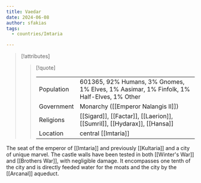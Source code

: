 ```yaml
---
title: Vaedar
date: 2024-06-08
author: sfakias
tags:
  - countries/Imtaria

---
```

> [!attributes]
> 
> > [!quote]
> >
> > | | |
> > | --- | --- |
> > | Population | 601365, 92% Humans, 3% Gnomes, 1% Elves, 1% Aasimar, 1% Finfolk, 1% Half-Elves, 1% Other |
> > | Government | Monarchy ([[Emperor Nalangis II]]) |
> > | Religions | [[Sigard]], [[Factar]], [[Laerion]], [[Sumril]], [[Hydarax]], [[Hansa]] |
> > | Location | central [[Imtaria]] |

The seat of the emperor of [[Imtaria]] and previously [[Kultaria]] and a city of unique marvel. The castle walls have been tested in both [[Winter's War]] and [[Brothers War]], with negligible damage. It encompasses one tenth of the city and is directly feeded water for the moats and the city by the [[Arcanal]] aqueduct.